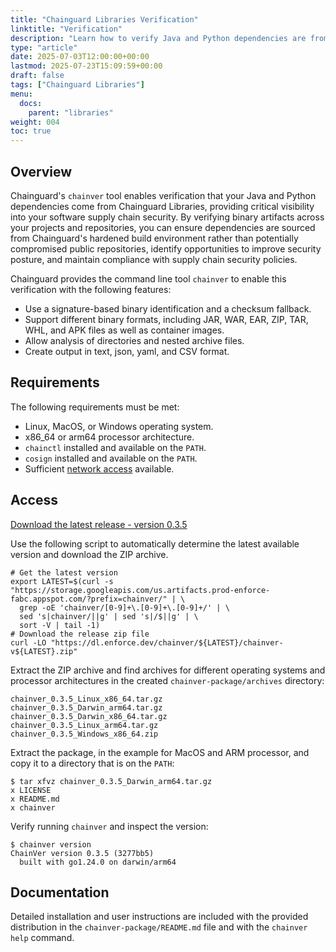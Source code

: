 ```yaml
---
title: "Chainguard Libraries Verification"
linktitle: "Verification"
description: "Learn how to verify Java and Python dependencies are from Chainguard Libraries using the chainver tool for enhanced supply chain security"
type: "article"
date: 2025-07-03T12:00:00+00:00
lastmod: 2025-07-23T15:09:59+00:00
draft: false
tags: ["Chainguard Libraries"]
menu:
  docs:
    parent: "libraries"
weight: 004
toc: true
---
```


## Overview

Chainguard's `chainver` tool enables verification that your Java and Python dependencies come from Chainguard Libraries, providing critical visibility into your software supply chain security. By verifying binary artifacts across your projects and repositories, you can ensure dependencies are sourced from Chainguard's hardened build environment rather than potentially compromised public repositories, identify opportunities to improve security posture, and maintain compliance with supply chain security policies.

Chainguard provides the command line tool `chainver` to enable this
verification with the following features:

* Use a signature-based binary identification and a checksum fallback.
* Support different binary formats, including JAR, WAR, EAR, ZIP, TAR, WHL, and
  APK files as well as container images.
* Allow analysis of directories and nested archive files.
* Create output in text, json, yaml, and CSV format.

## Requirements

The following requirements must be met:

* Linux, MacOS, or Windows operating system.
* x86_64 or arm64 processor architecture.
* `chainctl` installed and available on the `PATH`.
* `cosign` installed and available on the `PATH`.
* Sufficient [network access](/chainguard/libraries/network-requirements/) available.

## Access 

[Download the latest release - version 0.3.5](https://dl.enforce.dev/chainver/0.3.5/chainver-v0.3.5.zip)

Use the following script to automatically determine the latest available version
and download the ZIP archive.

```shell
# Get the latest version
export LATEST=$(curl -s "https://storage.googleapis.com/us.artifacts.prod-enforce-fabc.appspot.com/?prefix=chainver/" | \
  grep -oE 'chainver/[0-9]+\.[0-9]+\.[0-9]+/' | \
  sed 's|chainver/||g' | sed 's|/$||g' | \
  sort -V | tail -1)
# Download the release zip file
curl -LO "https://dl.enforce.dev/chainver/${LATEST}/chainver-v${LATEST}.zip"
```

Extract the ZIP archive and find archives for different operating systems and
processor architectures in the created `chainver-package/archives` directory:

```
chainver_0.3.5_Linux_x86_64.tar.gz
chainver_0.3.5_Darwin_arm64.tar.gz
chainver_0.3.5_Darwin_x86_64.tar.gz
chainver_0.3.5_Linux_arm64.tar.gz
chainver_0.3.5_Windows_x86_64.zip
```

Extract the package, in the example for MacOS and ARM processor, and copy it to
a directory that is on the `PATH`:

```shell
$ tar xfvz chainver_0.3.5_Darwin_arm64.tar.gz
x LICENSE
x README.md
x chainver
```

Verify running `chainver` and inspect the version:

```shell
$ chainver version
ChainVer version 0.3.5 (3277bb5)
  built with go1.24.0 on darwin/arm64
```

## Documentation

Detailed installation and user instructions are included with the provided
distribution in the `chainver-package/README.md` file  and with the `chainver
help` command.
